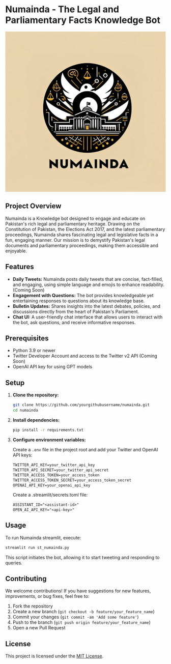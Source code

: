 # Numainda - The Legal and Parliamentary Facts Knowledge Bot

![Numainda Logo](logo.png)

## Project Overview

Numainda is a Knowledge bot designed to engage and educate on Pakistan's rich legal and parliamentary heritage. Drawing on the Constitution of Pakistan, the Elections Act 2017, and the latest parliamentary proceedings, Numainda shares fascinating legal and legislative facts in a fun, engaging manner. Our mission is to demystify Pakistan's legal documents and parliamentary proceedings, making them accessible and enjoyable.

## Features

- **Daily Tweets:** Numainda posts daily tweets that are concise, fact-filled, and engaging, using simple language and emojis to enhance readability. (Coming Soon)
- **Engagement with Questions:** The bot provides knowledgeable yet entertaining responses to questions about its knowledge base.
- **Bulletin Updates:** Shares insights into the latest debates, policies, and discussions directly from the heart of Pakistan's Parliament.
- **Chat UI:** A user-friendly chat interface that allows users to interact with the bot, ask questions, and receive informative responses.

## Prerequisites

- Python 3.9 or newer
- Twitter Developer Account and access to the Twitter v2 API (Coming Soon)
- OpenAI API key for using GPT models

## Setup

1. **Clone the repository:**

   ```bash
   git clone https://github.com/yourgithubusername/numainda.git
   cd numainda
   ```

2. **Install dependencies:**

   ```bash
   pip install -r requirements.txt
   ```

3. **Configure environment variables:**

   Create a `.env` file in the project root and add your Twitter and OpenAI API keys:

   ```plaintext
   TWITTER_API_KEY=your_twitter_api_key
   TWITTER_API_SECRET=your_twitter_api_secret
   TWITTER_ACCESS_TOKEN=your_access_token
   TWITTER_ACCESS_TOKEN_SECRET=your_access_token_secret
   OPENAI_API_KEY=your_openai_api_key
   ```

   Create a .streamlit/secrets.toml file:

   ```plaintext
   ASSISTANT_ID="<assistant-id>"
   OPEN_AI_API_KEY="<api-key>"
   ```

## Usage

To run Numainda streamlit, execute:

```bash
streamlit run st_numainda.py
```

This script initiates the bot, allowing it to start tweeting and responding to queries.

## Contributing

We welcome contributions! If you have suggestions for new features, improvements, or bug fixes, feel free to:

1. Fork the repository
2. Create a new branch (`git checkout -b feature/your_feature_name`)
3. Commit your changes (`git commit -am 'Add some feature'`)
4. Push to the branch (`git push origin feature/your_feature_name`)
5. Open a new Pull Request

## License

This project is licensed under the [MIT License](LICENSE).